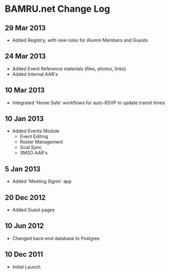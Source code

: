 # BAMRU.net Change Log

## 29 Mar 2013

* Added Registry, with new roles for Alumni Members and Guests

## 24 Mar 2013

* Added Event Reference materials (files, photos, links)
* Added Internal AAR's

## 10 Mar 2013

* Integrated 'Home Safe' workflows for auto-RSVP to update transit times

## 10 Jan 2013

* Added Events Module
  * Event Editing
  * Roster Management
  * Gcal Sync
  * SMSO AAR's

## 5 Jan 2013

* Added 'Meeting Signin' app

## 20 Dec 2012

* Added Guest pages

## 10 Jun 2012

* Changed back-end database to Postgres

## 10 Dec 2011

* Initial Launch

